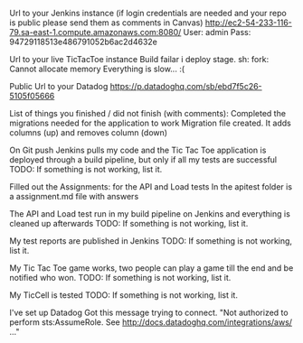 Url to your Jenkins instance (if login credentials are needed and your repo is public please send them as comments in Canvas)
http://ec2-54-233-116-79.sa-east-1.compute.amazonaws.com:8080/
User: admin
Pass: 94729118513e486791052b6ac2d4632e

Url to your live TicTacToe instance
Build failar i deploy stage.
sh: fork: Cannot allocate memory
Everything is slow... :(

Public Url to your Datadog
https://p.datadoghq.com/sb/ebd7f5c26-5105f05666

List of things you finished / did not finish (with comments):
Completed the migrations needed for the application to work
    Migration file created. It adds columns (up) and removes column (down)

On Git push Jenkins pulls my code and the Tic Tac Toe application is deployed through a build pipeline, but only if all my tests are successful
    TODO: If something is not working, list it.

Filled out the Assignments: for the API and Load tests
    In the apitest folder is a assignment.md file with answers
        
The API and Load test run in my build pipeline on Jenkins and everything is cleaned up afterwards
    TODO: If something is not working, list it.
        
My test reports are published in Jenkins
    TODO: If something is not working, list it.
        
My Tic Tac Toe game works, two people can play a game till the end and be notified who won.
    TODO: If something is not working, list it.

My TicCell is tested
    TODO: If something is not working, list it.
        
I've set up Datadog
    Got this message trying to connect.
    "Not authorized to perform sts:AssumeRole. See http://docs.datadoghq.com/integrations/aws/ ..."